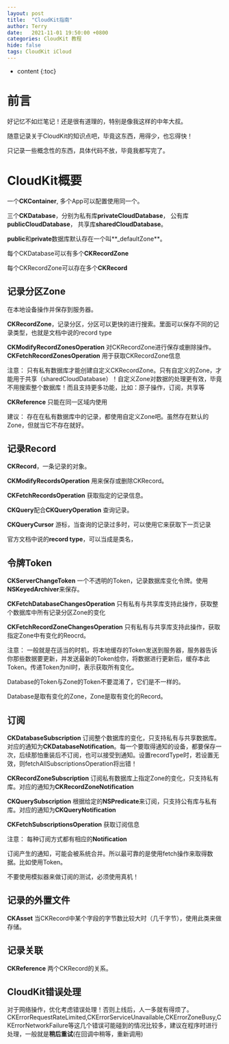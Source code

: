 ```yaml
---
layout: post
title:  "CloudKit指南"
author: Terry
date:   2021-11-01 19:50:00 +0800
categories: CloudKit 教程
hide: false
tags: CloudKit iCloud
---
```

 
* content
{:toc}


# 前言
好记忆不如烂笔记！还是很有道理的，特别是像我这样的中年大叔。

随意记录关于CloudKit的知识点吧，毕竟这东西，用得少，也忘得快！

只记录一些概念性的东西，具体代码不放，毕竟我都写完了。






# CloudKit概要

一个**CKContainer**, 多个App可以配置使用同一个。

三个**CKDatabase**，分别为私有库**privateCloudDatabase**， 公有库**publicCloudDatabase**， 共享库**sharedCloudDatabase**。

**public**和**private**数据库默认存在一个叫**_defaultZone**。

每个CKDatabase可以有多个**CKRecordZone**

每个CKRecordZone可以存在多个**CKRecord**

## 记录分区Zone
在本地设备操作并保存到服务器。

**CKRecordZone**，记录分区，分区可以更快的进行搜索。里面可以保存不同的记录类型，也就是文档中说的record type

**CKModifyRecordZonesOperation** 对CKRecordZone进行保存或删除操作。
**CKFetchRecordZonesOperation** 用于获取CKRecordZone信息

注意：
只有私有数据库才能创建自定义CKRecordZone。只有自定义的Zone，才能用于共享（sharedCloudDatabase）！自定义Zone对数据的处理更有效，毕竟不用搜索整个数据库！而且支持更多功能，比如：原子操作，订阅，共享等

**CKReference** 只能在同一区域内使用

建议：
存在在私有数据库中的记录，都使用自定义Zone吧。虽然存在默认的Zone，但就当它不存在就好。

## 记录Record
**CKRecord**，一条记录的对象。

**CKModifyRecordsOperation** 用来保存或删除CKRecord。

**CKFetchRecordsOperation** 获取指定的记录信息。

**CKQuery**配合**CKQueryOperation** 查询记录。

**CKQueryCursor** 游标，当查询的记录过多时，可以使用它来获取下一页记录

官方文档中说的**record type**，可以当成是类名，

## 令牌Token
**CKServerChangeToken** 一个不透明的Token，记录数据库变化令牌。使用**NSKeyedArchiver**来保存。

**CKFetchDatabaseChangesOperation** 只有私有与共享库支持此操作，获取整个数据库中所有记录分区Zone的变化

**CKFetchRecordZoneChangesOperation**  只有私有与共享库支持此操作，获取指定Zone中有变化的Reocrd。

注意：
一般就是在适当的时机，将本地缓存的Token发送到服务器，服务器告诉你那些数据要更新，并发送最新的Token给你，将数据进行更新后，缓存本此Token。传递Token为nil时，表示获取所有变化。

Database的Token与Zone的Token不要混淆了，它们是不一样的。

Database是取有变化的Zone，Zone是取有变化的Record。

## 订阅
**CKDatabaseSubscription** 订阅整个数据库的变化，只支持私有与共享数据库。对应的通知为**CKDatabaseNotification**。每一个要取得通知的设备，都要保存一次，后续那怕重装后不订阅，也可以接受到通知。设置recordType时，若设置无效，则fetchAllSubscriptionsOperation将出错！

**CKRecordZoneSubscription** 订阅私有数据库上指定Zone的变化，只支持私有库。对应的通知为**CKRecordZoneNotification**

**CKQuerySubscription** 根据给定的**NSPredicate**来订阅，只支持公有库与私有库。对应的通知为**CKQueryNotification**

**CKFetchSubscriptionsOperation** 获取订阅信息

注意：
每种订阅方式都有相应的**Notification**

订阅产生的通知，可能会被系统合并。所以最可靠的是使用fetch操作来取得数据。比如使用Token。

不要使用模拟器来做订阅的测试，必须使用真机！

## 记录的外置文件
**CKAsset** 当CKRecord中某个字段的字节数比较大时（几千字节），使用此类来做存储。

## 记录关联
**CKReference** 两个CKRecord的关系。

## CloudKit错误处理
对于网络操作，优化考虑错误处理！否则上线后，人一多就有得烦了。
CKErrorRequestRateLimited,CKErrorServiceUnavailable,CKErrorZoneBusy,CKErrorNetworkFailure等这几个错误可能碰到的情况比较多，建议在程序时进行处理，一般就是**稍后重试**(在回调中稍等，重新调用)
